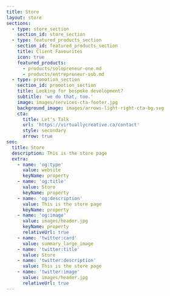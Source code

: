 ```yaml
---
title: Store
layout: store
sections:
  - type: store_section
    section_id: store_section
  - type: featured_products_section
    section_id: featured_products_section
    title: Client Favourites
    icon: true
    featured_products:
      - products/solopreneur-one.md
      - products/entrepreneur-sub.md
  - type: promotion_section
    section_id: promotion_section
    title: Looking for bespoke development?
    subtitle: 'we do that, too.'
    image: images/services-cta-footer.jpg
    background_image: images/arrows-light-right-cta-bg.svg
    cta:
      title: Let's Talk
      url: 'https://virtuallycreative.ca/contact'
      style: secondary
      arrow: true
seo:
  title: Store
  description: This is the store page
  extra:
    - name: 'og:type'
      value: website
      keyName: property
    - name: 'og:title'
      value: Store
      keyName: property
    - name: 'og:description'
      value: This is the store page
      keyName: property
    - name: 'og:image'
      value: images/header.jpg
      keyName: property
      relativeUrl: true
    - name: 'twitter:card'
      value: summary_large_image
    - name: 'twitter:title'
      value: Store
    - name: 'twitter:description'
      value: This is the store page
    - name: 'twitter:image'
      value: images/header.jpg
      relativeUrl: true
---
```


